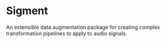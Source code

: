 # Sigment

An extensible data augmentation package for creating complex transformation pipelines to apply to audio signals.